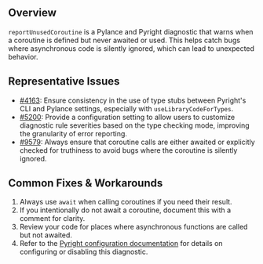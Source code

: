 ## Overview

`reportUnusedCoroutine` is a Pylance and Pyright diagnostic that warns when a coroutine is defined but never awaited or used. This helps catch bugs where asynchronous code is silently ignored, which can lead to unexpected behavior.

## Representative Issues

-   [#4163](https://github.com/microsoft/pylance-release/issues/4163): Ensure consistency in the use of type stubs between Pyright's CLI and Pylance settings, especially with `useLibraryCodeForTypes`.
-   [#5200](https://github.com/microsoft/pylance-release/issues/5200): Provide a configuration setting to allow users to customize diagnostic rule severities based on the type checking mode, improving the granularity of error reporting.
-   [#9579](https://github.com/microsoft/pyright/issues/9579): Always ensure that coroutine calls are either awaited or explicitly checked for truthiness to avoid bugs where the coroutine is silently ignored.

## Common Fixes & Workarounds

1. Always use `await` when calling coroutines if you need their result.
2. If you intentionally do not await a coroutine, document this with a comment for clarity.
3. Review your code for places where asynchronous functions are called but not awaited.
4. Refer to the [Pyright configuration documentation](https://github.com/microsoft/pyright/blob/main/docs/configuration.md#reportUnusedCoroutine) for details on configuring or disabling this diagnostic.
